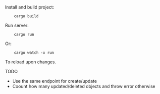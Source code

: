 Install and build project:

```
    cargo build
```

Run server:

```
    cargo run
```

Or:

```
    cargo watch -x run
```

To reload upon changes.

TODO

* Use the same endpoint for create/update
* Coount how many updated/deleted objects and throw error otherwise